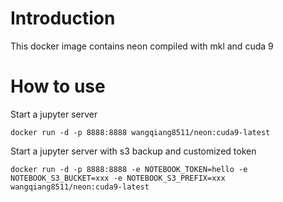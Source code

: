 # Introduction

This docker image contains neon compiled with mkl and cuda 9

# How to use

Start a jupyter server

```
docker run -d -p 8888:8888 wangqiang8511/neon:cuda9-latest
```

Start a jupyter server with s3 backup and customized token

```
docker run -d -p 8888:8888 -e NOTEBOOK_TOKEN=hello -e NOTEBOOK_S3_BUCKET=xxx -e NOTEBOOK_S3_PREFIX=xxx wangqiang8511/neon:cuda9-latest
```
